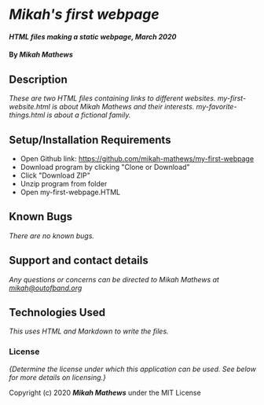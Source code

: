 # _Mikah's first webpage_

#### _HTML files making a static webpage, March 2020_

#### By _**Mikah Mathews**_

## Description

_These are two HTML files containing links to different websites. my-first-website.html is about Mikah Mathews and their interests. my-favorite-things.html is about a fictional family._

## Setup/Installation Requirements

* Open Github link: https://github.com/mikah-mathews/my-first-webpage
* Download program by clicking "Clone or Download"
* Click "Download ZIP"
* Unzip program from folder
* Open my-first-webpage.HTML

## Known Bugs

_There are no known bugs._

## Support and contact details

_Any questions or concerns can be directed to Mikah Mathews at <mikah@outofband.org>_

## Technologies Used

_This uses HTML and Markdown to write the files._

### License

*{Determine the license under which this application can be used.  See below for more details on licensing.}*

Copyright (c) 2020  **_Mikah Mathews_** under the MIT License